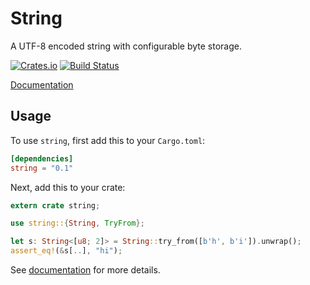 # String

A UTF-8 encoded string with configurable byte storage.

[![Crates.io](https://img.shields.io/crates/v/string.svg?maxAge=2592000)](https://crates.io/crates/string)
[![Build Status](https://travis-ci.org/carllerche/string.svg?branch=master)](https://travis-ci.org/carllerche/string)

[Documentation](https://docs.rs/string)

## Usage

To use `string`, first add this to your `Cargo.toml`:

```toml
[dependencies]
string = "0.1"
```

Next, add this to your crate:

```rust
extern crate string;

use string::{String, TryFrom};

let s: String<[u8; 2]> = String::try_from([b'h', b'i']).unwrap();
assert_eq!(&s[..], "hi");
```

See [documentation](https://docs.rs/string) for more details.
